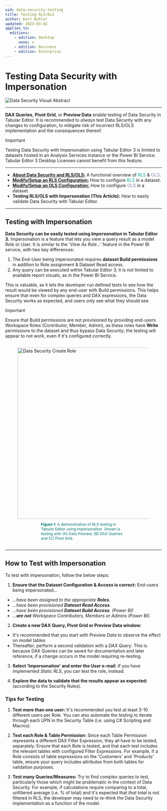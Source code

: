 ```yaml
---
uid: data-security-testing
title: Testing RLS/OLS
author: Kurt Buhler
updated: 2023-03-02
applies_to:
  editions:
    - edition: Desktop
      none: x
    - edition: Business
    - edition: Enterprise
---
```

# Testing Data Security with Impersonation


![Data Security Visual Abstract](~/content/assets/images/data-security/data-security-testing-visual-abstract.png)


---

__DAX Queries__, __Pivot Grid__, or __Preview Data__ enable testing of Data Security in Tabular Editor. It is recommended to *always* test Data Security with any changes to configuration, to mitigate risk of incorrect RLS/OLS implementation and the consequences thereof.

> [!IMPORTANT]
> Testing Data Security with Impersonation using Tabular Editor 3 is limited to datasets hosted in an Analysis Services instance or the Power BI Service. Tabular Editor 3 Desktop Licenses cannot benefit from this feature.

---


- [__About Data Security and RLS/OLS:__](data-security-about.md) A functional overview of <span style="color:#01a99d">RLS</span> & <span style="color:#8d7bae">OLS</span>.
- [__Modify/Setup an RLS Configuration:__](data-security-setup-rls.md) How to configure <span style="color:#01a99d">RLS</span> in a dataset.
- [__Modify/Setup an OLS Configuration:__](data-security-setup-ols.md) How to configure <span style="color:#8d7bae">OLS</span> in a dataset.
- __Testing RLS/OLS with Impersonation (This Article):__ How to easily validate Data Security with Tabular Editor.

---

## Testing with Impersonation

__Data Security can be easily tested using _Impersonation_ in Tabular Editor 3.__ Impersonation is a feature that lets you view a query result as a model Role or User. It is similar to the _'View As Role...'_ feature in the Power BI service, with two key differences:

1. The End-User being impersonated requires __dataset Build permissions__ in addition to Role assignment & Dataset Read access. 
2. Any query can be executed within Tabular Editor 3; it is not limited to available report visuals, as in the Power BI Service.

 This is valuable, as it lets the developer run defined tests to see how the result would be viewed by any end-user with Build permissions. This helps ensure that even for complex queries and DAX expressions, the Data Security works as expected, and users only see what they should see.


> [!IMPORTANT]
> Ensure that Build permissions are not provisioned by providing end-users Workspace Roles (Contributor, Member, Admin), as these roles have __Write__ permissions to the dataset and thus bypass Data Security; the testing will appear to not work, even if it's configured correctly. 


<figure style="padding-top: 15px;">
  <img class="noscale" src="~/content/assets/images/data-security/data-security-impersonation-demo.gif" alt="Data Security Create Role" style="width: 550px;"/>
  <figcaption style="font-size: 12px; padding-top: 10px; padding-bottom: 15px; padding-left: 75px; padding-right: 75px; color:#00766e"><strong>Figure 1:</strong> A demonstration of RLS testing in Tabular Editor using impersonation. Shown is testing with (A) Data Preview, (B) DAX Queries and (C) Pivot Grid.</figcaption>
</figure>

---

## How to Test with Impersonation
To test with impersonation, follow the below steps:

1. __Ensure that the Dataset Configuration & Access is correct:__
End-users being impersonated...
  - _...have been assigned to the appropriate __Roles__._
  - _...have been provisioned __Dataset Read Access__._
  - _...have been provisioned __Dataset Build Access__. (Power BI)_
  - _...__are not__ Workspace Contributors, Members or Admins (Power BI)_.

2. __Create a new DAX Query, Pivot Grid or Preview Data window:__ 
  - It's recommended that you start with _Preview Data_ to observe the effect on model tables
  - Thereafter, perform a second validation with a _DAX Query_. This is because DAX Queries can be saved for documentation and later reference, if a change occurs in the model requiring re-testing.

3. __Select 'Impersonation' and enter the User e-mail__: If you have implemented _Static RLS_, you can test the role, instead.

4. __Explore the data to validate that the results appear as expected:__ (according to the Security Rules). 


### Tips for Testing

1. __Test more than one user:__ It's recommended you test at least 3-10 different users per Role. You can also automate the testing to iterate through each UPN in the Security Table (i.e. using C# Scripting and Macros). 

2. __Test each Role & Table Permission:__ Since each Table Permission represents a different DAX Filter Expression, they all have to be tested, separately. Ensure that each Role is tested, and that each test includes the relevant tables with configured Filter Expressions. For example, if a Role consists of table expressions on the 'Customers' and 'Products' table, ensure your query includes attributes from both tables for validation purposes. 

3. __Test many Queries/Measures:__ Try to find complex queries to test, particularly those which might be problematic in the context of Data Security. For example, if calculations require comparing to a total, unfiltered average (i.e. % of total) and it's expected that _that total_ is not filtered in RLS, the developer may need to re-think the Data Security implementation as a function of the model.